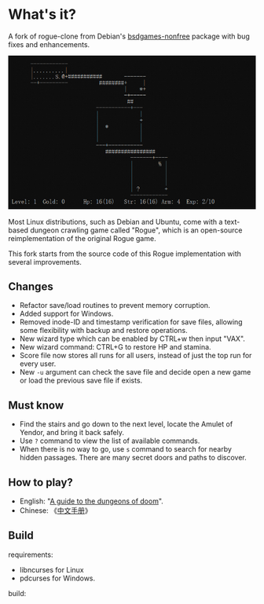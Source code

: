# What's it?

A fork of rogue-clone from Debian's [bsdgames-nonfree](https://packages.debian.org/bookworm/bsdgames-nonfree) package with bug fixes and enhancements. 

![](doc/rogue.png)

Most Linux distributions, such as Debian and Ubuntu, come with a text-based dungeon crawling game called "Rogue", which is an open-source reimplementation of the original Rogue game.

This fork starts from the source code of this Rogue implementation with several improvements.

## Changes

- Refactor save/load routines to prevent memory corruption.
- Added support for Windows.
- Removed inode-ID and timestamp verification for save files, allowing some flexibility with backup and restore operations.
- New wizard type which can be enabled by CTRL+w then input "VAX".
- New wizard command: CTRL+G to restore HP and stamina.
- Score file now stores all runs for all users, instead of just the top run for every user.
- New `-u` argument can check the save file and decide open a new game or load the previous save file if exists.

## Must know

- Find the stairs and go down to the next level, locate the Amulet of Yendor, and bring it back safely.
- Use `?` command to view the list of available commands.
- When there is no way to go, use `s` command to search for nearby hidden passages. There are many secret doors and paths to discover.

## How to play?

- English: "[A guide to the dungeons of doom](doc/a-guide-to-the-dungeons-of-doom)".
- Chinese: 《[中文手册](doc/RogueChinese.md)》

## Build

requirements:

- libncurses for Linux
- pdcurses for Windows.

build:

